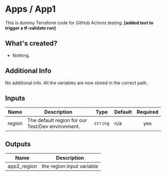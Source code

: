 # Apps / App1

This is dummy Terraform code for GitHub Actions testing.
**[added text to trigger a tf-validate run]**

## What's created?

* Nothing.

## Additional Info

No additional info. All the variables are now stored in the correct path.

## Inputs

| Name | Description | Type | Default | Required |
|------|-------------|------|---------|:--------:|
| region | The default region for our Test/Dev environment. | `string` | n/a | yes |

## Outputs

| Name | Description |
|------|-------------|
| app2\_region | the region input variable |
